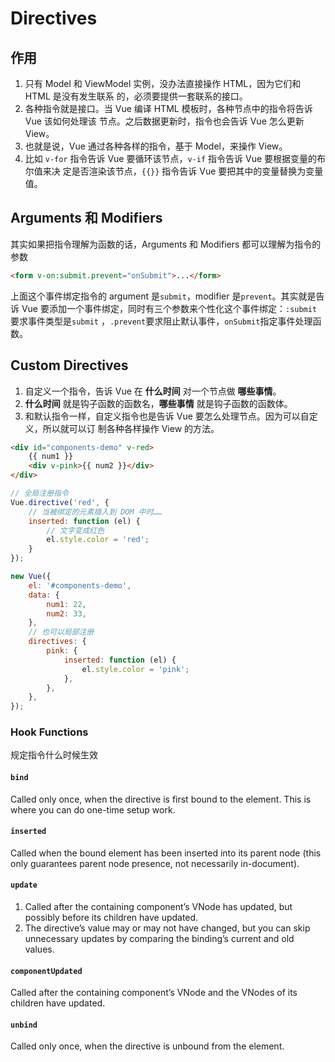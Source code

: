 # Directives

## 作用
1. 只有 Model 和 ViewModel 实例，没办法直接操作 HTML，因为它们和 HTML 是没有发生联系
的，必须要提供一套联系的接口。
2. 各种指令就是接口。当 Vue 编译 HTML 模板时，各种节点中的指令将告诉 Vue 该如何处理该
节点。之后数据更新时，指令也会告诉 Vue 怎么更新 View。
3. 也就是说，Vue 通过各种各样的指令，基于 Model，来操作 View。
3. 比如 `v-for` 指令告诉 Vue 要循环该节点，`v-if` 指令告诉 Vue 要根据变量的布尔值来决
定是否渲染该节点，`{{}}` 指令告诉 Vue 要把其中的变量替换为变量值。


## Arguments 和 Modifiers
其实如果把指令理解为函数的话，Arguments 和 Modifiers 都可以理解为指令的参数
```html
<form v-on:submit.prevent="onSubmit">...</form>
```
上面这个事件绑定指令的 argument 是`submit`，modifier 是`prevent`。其实就是告诉 Vue
要添加一个事件绑定，同时有三个参数来个性化这个事件绑定：`:submit`要求事件类型是`submit`
，`.prevent`要求阻止默认事件，`onSubmit`指定事件处理函数。


## Custom Directives
1. 自定义一个指令，告诉 Vue 在 **什么时间** 对一个节点做 **哪些事情**。
2. **什么时间** 就是钩子函数的函数名，**哪些事情** 就是钩子函数的函数体。
3. 和默认指令一样，自定义指令也是告诉 Vue 要怎么处理节点。因为可以自定义，所以就可以订
制各种各样操作 View 的方法。

```html
<div id="components-demo" v-red>
    {{ num1 }}
    <div v-pink>{{ num2 }}</div>
</div>
```
```js
// 全局注册指令
Vue.directive('red', {
    // 当被绑定的元素插入到 DOM 中时……
    inserted: function (el) {
        // 文字变成红色
        el.style.color = 'red';
    }
});

new Vue({
    el: '#components-demo',
    data: {
        num1: 22,
        num2: 33,
    },
    // 也可以局部注册
    directives: {
        pink: {
            inserted: function (el) {
                el.style.color = 'pink';
            },
        },
    },
});
```

### Hook Functions
规定指令什么时候生效

#### `bind`
Called only once, when the directive is first bound to the element. This is
where you can do one-time setup work.

#### `inserted`
Called when the bound element has been inserted into its parent node (this only
guarantees parent node presence, not necessarily in-document).

#### `update`
1. Called after the containing component’s VNode has updated, but possibly
before  its children have updated.
2. The directive’s value may or may not have changed, but you can skip
unnecessary updates by comparing the binding’s current and old values.

#### `componentUpdated`
Called after the containing component’s VNode and the VNodes of its children
have updated.

#### `unbind`
Called only once, when the directive is unbound from the element.
